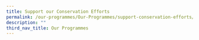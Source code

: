 ```yaml
---
title: Support our Conservation Efforts
permalink: /our-programmes/Our-Programmes/support-conservation-efforts/
description: ""
third_nav_title: Our Programmes
---
```

